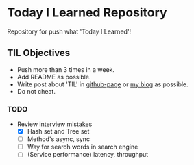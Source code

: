 # Today I Learned Repository

Repository for push what 'Today I Learned'!

## TIL Objectives
- Push more than 3 times in a week.
- Add README as possible.
- Write post about 'TIL' in [github-page](https://lenir.github.io) or [my blog](http://blog.naver.com/1net1) as possible.
- Do not cheat.

### TODO
- Review interview mistakes
  - [x] Hash set and Tree set
  - [ ] Method's async, sync
  - [ ] Way for search words in search engine
  - [ ] (Service performance) latency, throughput
